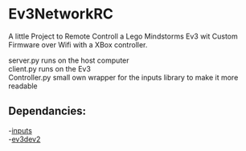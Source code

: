 # Ev3NetworkRC  
  
A little Project to Remote Controll a Lego Mindstorms Ev3 wit Custom Firmware over Wifi with a XBox controller.  
  
server.py runs on the host computer  
client.py runs on the Ev3  
Controller.py small own wrapper for the inputs library to make it more readable  
  
## Dependancies:
  -[inputs](https://pypi.org/project/inputs/)  
  -[ev3dev2](https://pypi.org/project/python-ev3dev2/)  
